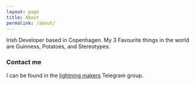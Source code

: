 ```yaml
---
layout: page
title: About
permalink: /about/
---
```


Irish Developer based in Copenhagen. My 3 Favourite things in the world are Guinness, Potatoes, and Stereotypes.

### Contact me

I can be found in the [lightning makers](https://t.me/joinchat/EFJwOxEZmjqjTBEx2883Hw) Telegram group. 
